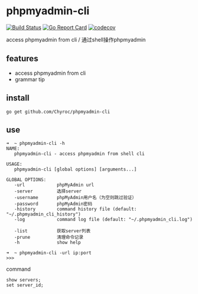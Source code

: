 # phpmyadmin-cli

[![Build Status](https://travis-ci.org/Chyroc/phpmyadmin-cli.svg?branch=master)](https://travis-ci.org/Chyroc/phpmyadmin-cli)
[![Go Report Card](https://goreportcard.com/badge/github.com/Chyroc/phpmyadmin-cli)](https://goreportcard.com/report/github.com/Chyroc/phpmyadmin-cli)
[![codecov](https://codecov.io/gh/Chyroc/phpmyadmin-cli/branch/master/graph/badge.svg)](https://codecov.io/gh/Chyroc/phpmyadmin-cli)

access phpmyadmin from cli / 通过shell操作phpmyadmin

## features
* access phpmyadmin from cli
* grammar tip

## install
```
go get github.com/Chyroc/phpmyadmin-cli
```

## use

```
➜  ~ phpmyadmin-cli -h
NAME:
   phpmyadmin-cli - access phpmyadmin from shell cli

USAGE:
   phpmyadmin-cli [global options] [arguments...]

GLOBAL OPTIONS:
   -url            phpMyAdmin url
   -server         选择server
   -username       phpMyAdmin用户名（为空则跳过验证）
   -password       phpMyAdmin密码
   -history        command history file (default: "~/.phpmyadmin_cli_history")
   -log            command log file (default: "~/.phpmyadmin_cli.log")

   -list           获取server列表
   -prune          清理命令记录
   -h              show help
```

```
➜  ~ phpmyadmin-cli -url ip:port
>>>
```

command
```
show servers;
set server_id;
```
